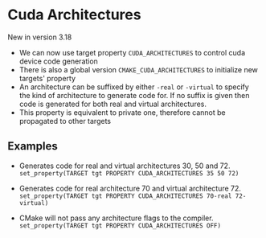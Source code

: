 # Cuda Architectures

New in version 3.18

* We can now use target property `CUDA_ARCHITECTURES` to control cuda device code generation
* There is also a global version `CMAKE_CUDA_ARCHITECTURES` to initialize new targets' property
* An architecture can be suffixed by either `-real` or `-virtual` to specify the kind of architecture to generate code for.
  If no suffix is given then code is generated for both real and virtual architectures.
* This property is equivalent to private one, therefore cannot be propagated to other targets

## Examples
* Generates code for real and virtual architectures 30, 50 and 72.
`set_property(TARGET tgt PROPERTY CUDA_ARCHITECTURES 35 50 72)`

* Generates code for real architecture 70 and virtual architecture 72.
`set_property(TARGET tgt PROPERTY CUDA_ARCHITECTURES 70-real 72-virtual)
`
* CMake will not pass any architecture flags to the compiler.
`set_property(TARGET tgt PROPERTY CUDA_ARCHITECTURES OFF)`
